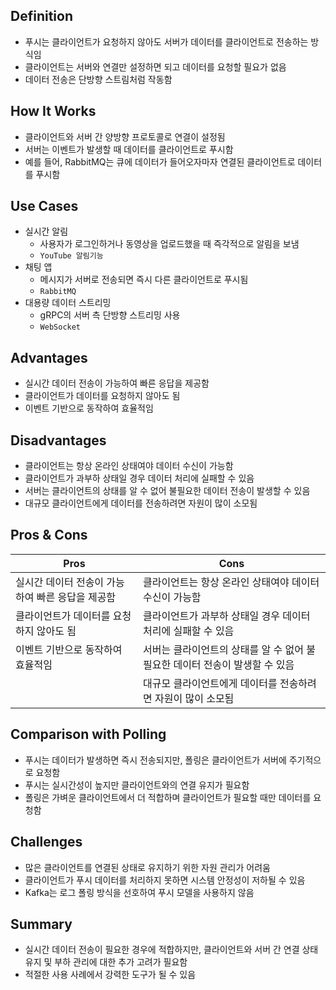 ## Definition
- 푸시는 클라이언트가 요청하지 않아도 서버가 데이터를 클라이언트로 전송하는 방식임
- 클라이언트는 서버와 연결만 설정하면 되고 데이터를 요청할 필요가 없음
- 데이터 전송은 단방향 스트림처럼 작동함

## How It Works
- 클라이언트와 서버 간 양방향 프로토콜로 연결이 설정됨
- 서버는 이벤트가 발생할 때 데이터를 클라이언트로 푸시함
- 예를 들어, RabbitMQ는 큐에 데이터가 들어오자마자 연결된 클라이언트로 데이터를 푸시함

## Use Cases
- 실시간 알림
  - 사용자가 로그인하거나 동영상을 업로드했을 때 즉각적으로 알림을 보냄
  - `YouTube 알림기능`
- 채팅 앱
  - 메시지가 서버로 전송되면 즉시 다른 클라이언트로 푸시됨
  - `RabbitMQ`
- 대용량 데이터 스트리밍
  - gRPC의 서버 측 단방향 스트리밍 사용
  - `WebSocket`

## Advantages
- 실시간 데이터 전송이 가능하여 빠른 응답을 제공함
- 클라이언트가 데이터를 요청하지 않아도 됨
- 이벤트 기반으로 동작하여 효율적임

## Disadvantages
- 클라이언트는 항상 온라인 상태여야 데이터 수신이 가능함
- 클라이언트가 과부하 상태일 경우 데이터 처리에 실패할 수 있음
- 서버는 클라이언트의 상태를 알 수 없어 불필요한 데이터 전송이 발생할 수 있음
- 대규모 클라이언트에게 데이터를 전송하려면 자원이 많이 소모됨

## Pros & Cons
| Pros                                  | Cons                                                      |
|---------------------------------------|-----------------------------------------------------------|
| 실시간 데이터 전송이 가능하여 빠른 응답을 제공함  | 클라이언트는 항상 온라인 상태여야 데이터 수신이 가능함              |
| 클라이언트가 데이터를 요청하지 않아도 됨         | 클라이언트가 과부하 상태일 경우 데이터 처리에 실패할 수 있음          |
| 이벤트 기반으로 동작하여 효율적임              | 서버는 클라이언트의 상태를 알 수 없어 불필요한 데이터 전송이 발생할 수 있음 |
|                                       | 대규모 클라이언트에게 데이터를 전송하려면 자원이 많이 소모됨          |

## Comparison with Polling
- 푸시는 데이터가 발생하면 즉시 전송되지만, 폴링은 클라이언트가 서버에 주기적으로 요청함
- 푸시는 실시간성이 높지만 클라이언트와의 연결 유지가 필요함
- 폴링은 가벼운 클라이언트에서 더 적합하며 클라이언트가 필요할 때만 데이터를 요청함


## Challenges
- 많은 클라이언트를 연결된 상태로 유지하기 위한 자원 관리가 어려움
- 클라이언트가 푸시 데이터를 처리하지 못하면 시스템 안정성이 저하될 수 있음
- Kafka는 로그 폴링 방식을 선호하여 푸시 모델을 사용하지 않음

## Summary
* 실시간 데이터 전송이 필요한 경우에 적합하지만, 클라이언트와 서버 간 연결 상태 유지 및 부하 관리에 대한 추가 고려가 필요함
* 적절한 사용 사례에서 강력한 도구가 될 수 있음

